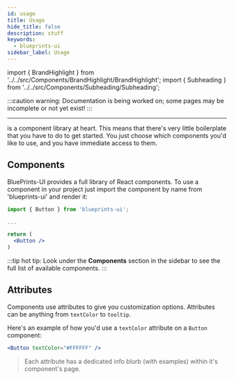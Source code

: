 ```yaml
---
id: usage
title: Usage
hide_title: false
description: stuff
keywords:
  - blueprints-ui
sidebar_label: Usage
---
```


import { BrandHighlight } from '../../src/Components/BrandHighlight/BrandHighlight';
import { Subheading } from '../../src/Components/Subheading/Subheading';

:::caution warning:
Documentation is being worked on; some pages may be incomplete or not yet exist!
:::

---

<BrandHighlight /> is a component library at heart. This means that there's very little boilerplate that you have to do to get started. You just choose which components you'd like to use, and you have immediate access to them.

## Components
<Subheading text="Collections of JSX, logic, and styling" />

BluePrints-UI provides a full library of React components. To use a <BrandHighlight /> component in your project just import the component by name from 'blueprints-ui' and render it:

```jsx
import { Button } from 'blueprints-ui';

...

return (
  <Button />
)
```
:::tip hot tip:
Look under the **Components** section in the sidebar to see the full list of available components.
:::


## Attributes
<Subtitle text="An overview of the most common component attributes" />

Components use attributes to give you customization options. Attributes can be anything from `textColor` to `tooltip`.

Here's an example of how you'd use a `textColor` attribute on a `Button` component:
```jsx
<Button textColor="#FFFFFF" />
```

> Each attribute has a dedicated info blurb (with examples) within it's component's page.